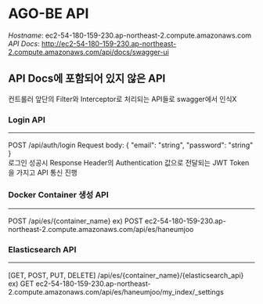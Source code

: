 # AGO-BE API

*Hostname*: ec2-54-180-159-230.ap-northeast-2.compute.amazonaws.com
*API Docs*: http://ec2-54-180-159-230.ap-northeast-2.compute.amazonaws.com/api/docs/swagger-ui
<br/>
## API Docs에 포함되어 있지 않은 API

컨트롤러 앞단의 Filter와 Interceptor로 처리되는 API들로 swagger에서 인식X <br/>

### Login API <hr/>
POST /api/auth/login
Request body: { "email": "string", "password": "string" } <br/>
로그인 성공시 Response Header의 Authentication 값으로 전달되는 JWT Token을 가지고 API 통신 진행
<br/>
### Docker Container 생성 API <hr/>
POST /api/es/{container_name}
ex) POST ec2-54-180-159-230.ap-northeast-2.compute.amazonaws.com/api/es/haneumjoo
<br/>
### Elasticsearch API <hr/>
[GET, POST, PUT, DELETE] /api/es/{container_name}/{elasticsearch_api}
ex) GET ec2-54-180-159-230.ap-northeast-2.compute.amazonaws.com/api/es/haneumjoo/my_index/_settings
